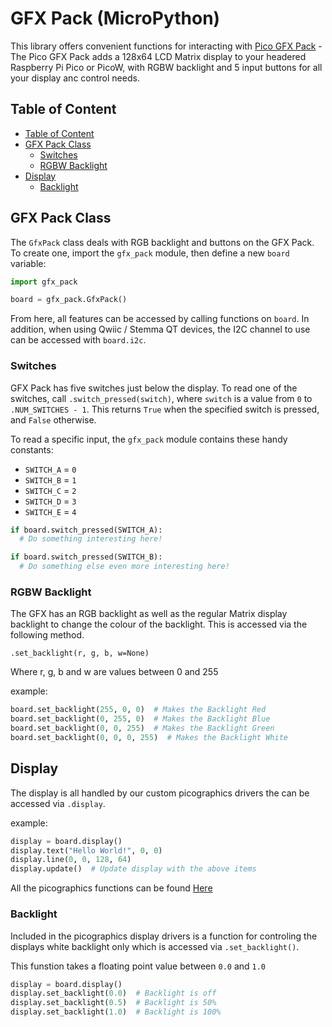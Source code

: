 # GFX Pack (MicroPython) <!-- omit in toc -->

This library offers convenient functions for interacting with [Pico GFX Pack](https://shop.pimoroni.com/products/gfxpack) - The Pico GFX Pack adds a 128x64 LCD Matrix display to your headered Raspberry Pi Pico or PicoW, with RGBW backlight and 5 input buttons for all your display anc control needs.

## Table of Content
- [Table of Content](#table-of-content)
- [GFX Pack Class](#gfx-pack-class)
  - [Switches](#switches)
  - [RGBW Backlight](#rgbw-backlight)
- [Display](#display)
  - [Backlight](#backlight)


## GFX Pack Class

The `GfxPack` class deals with RGB backlight and buttons on the GFX Pack. To create one, import the `gfx_pack` module, then define a new `board` variable:

```python
import gfx_pack

board = gfx_pack.GfxPack()
```

From here, all features can be accessed by calling functions on `board`. In addition, when using Qwiic / Stemma QT devices, the I2C channel to use can be accessed with `board.i2c`.

### Switches

GFX Pack has five switches just below the display. To read one of the switches, call `.switch_pressed(switch)`, where `switch` is a value from `0` to `.NUM_SWITCHES - 1`. This returns `True` when the specified switch is pressed, and `False` otherwise.

To read a specific input, the `gfx_pack` module contains these handy constants:

* `SWITCH_A` = `0`
* `SWITCH_B` = `1`
* `SWITCH_C` = `2`
* `SWITCH_D` = `3`
* `SWITCH_E` = `4`

```python
if board.switch_pressed(SWITCH_A):
  # Do something interesting here!

if board.switch_pressed(SWITCH_B):
  # Do something else even more interesting here!
```


### RGBW Backlight

The GFX has an RGB backlight as well as the regular Matrix display backlight to change the colour of the backlight. This is accessed via the following method.


`.set_backlight(r, g, b, w=None)`

Where r, g, b and w are values between 0 and 255


example:

```python
board.set_backlight(255, 0, 0)  # Makes the Backlight Red
board.set_backlight(0, 255, 0)  # Makes the Backlight Blue
board.set_backlight(0, 0, 255)  # Makes the Backlight Green
board.set_backlight(0, 0, 0, 255)  # Makes the Backlight White
```

## Display

The display is all handled by our custom picographics drivers the can be accessed via `.display`.

example:

```python
display = board.display()
display.text("Hello World!", 0, 0)
display.line(0, 0, 128, 64) 
display.update()  # Update display with the above items
```
All the picographics functions can be found [Here](../modules/picographics/README.md)

### Backlight

Included in the picographics display drivers is a function for controling the displays white backlight only which is accessed via `.set_backlight()`.

This funstion takes a floating point value between `0.0` and `1.0`

```python
display = board.display()
display.set_backlight(0.0)  # Backlight is off
display.set_backlight(0.5)  # Backlight is 50%
display.set_backlight(1.0)  # Backlight is 100%
```